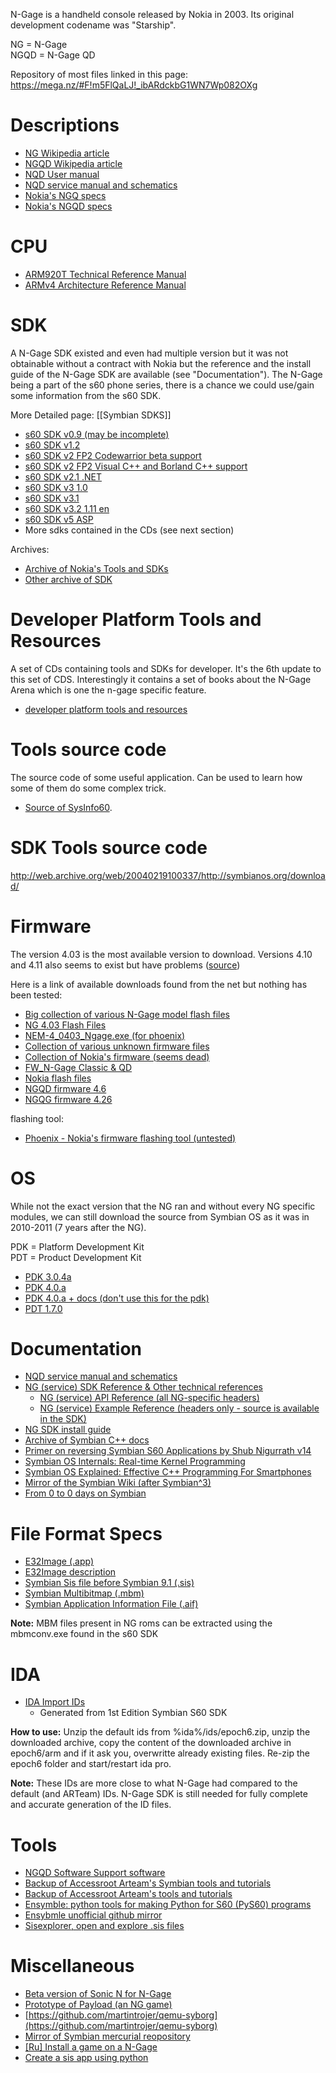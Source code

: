 N-Gage is a handheld console released by Nokia in 2003. Its original development codename was "Starship".

NG = N-Gage  
NGQD = N-Gage QD

Repository of most files linked in this page: https://mega.nz/#F!m5FlQaLJ!_ibARdckbG1WN7Wp082OXg

# Descriptions

* [NG Wikipedia article](https://en.wikipedia.org/wiki/N-Gage_(device))
* [NGQD Wikipedia article](https://en.wikipedia.org/wiki/N-Gage_QD)
* [NQD User manual](http://www.manualslib.com/manual/112327/Nokia-N-Gage-Qd.html?page=4#manual)
* [NQD service manual and schematics](http://www.cpkb.org/wiki/Nokia_N-Gage_QD_service_manual_and_schematics_download)
* [Nokia's NGQ specs](http://web.archive.org/web/20040604111114/http://www.n-gage.com/en-R1/gamedeck/ngage/techspex/)
* [Nokia's NGQD specs](http://web.archive.org/web/20080115210709/http://www.n-gage.com/en-R1/gamedeck/ngage_qd/techspex/)

# CPU

* [ARM920T Technical Reference Manual](http://infocenter.arm.com/help/index.jsp?topic=/com.arm.doc.ddi0151c/I71066.html) 
* [ARMv4 Architecture Reference Manual](https://www.altera.com/content/dam/altera-www/global/en_US/pdfs/literature/third-party/archives/ddi0100e_arm_arm.pdf)

# SDK

A N-Gage SDK existed and even had multiple version but it was not obtainable without a contract with Nokia but the reference and the install guide of the N-Gage SDK are available (see "Documentation"). The N-Gage being a part of the s60 phone series, there is a chance we could use/gain some information from the s60 SDK.

More Detailed page: [[Symbian SDKS]]

* [s60 SDK v0.9 (may be incomplete)](http://www.mediafire.com/download/18n6wo75k0svknt/_s60+0.9+sdk.zip)
* [s60 SDK v1.2](https://mega.nz/#!Tw4V3ILJ!hLaHP33Yt6X2W0wOrIRoHYmBwAtkYWfDIqk5H3Fj6xk)
* [s60 SDK v2 FP2 Codewarrior beta support](https://mega.co.nz/#!dRZC1QDQ!jkjYA5aMv8uPc3H7gR37XLbkD_Istm62skstwzIiPec)
* [s60 SDK v2 FP2 Visual C++ and Borland C++ support](http://www.mediafire.com/download/6ktbu177ehnfi8m/s60_2nd_fp2_sdk_msb.zip)
* [s60 SDK v2.1 .NET](http://www.mediafire.com/download/87ul661njioxzx7/S60_SDK_2_1_NET.zip)
* [s60 SDK v3 1.0](http://www.mediafire.com/download/kc94rnlrrs1wh90/S60_3rd_SDK_v1.0.zip)
* [s60 SDK v3.1](http://www.mediafire.com/download/9uc7fjb2ynmxlud/s60v3.1_SDK.zip)
* [s60 SDK v3.2 1.11 en](http://www.mediafire.com/download/ilem6w0xxjm515m/S60_SDK_3.2_v1.1.1_en.zip)
* [s60 SDK v5 ASP](http://www.mediafire.com/download/mbahmx9nyry45vj/S60_5th_SDK_ASP_v1.0.1.zip)
* More sdks contained in the CDs (see next section)

Archives:
* [Archive of Nokia's Tools and SDKs](https://www.mediafire.com/folder/79jhy594xb3uk/Symbian_Development)
* [Other archive of SDK](https://www.mediafire.com/?lyq486h09nhq5)

# Developer Platform Tools and Resources

A set of CDs containing tools and SDKs for developer. It's the 6th update to this set of CDS. Interestingly it contains a set of books about the N-Gage Arena which is one the n-gage specific feature.

* [developer platform tools and resources](https://mega.nz/#!PxhA3JzT!RC1bXMbIvFsO3qeee2F22f5cvJLywUsn1uN3sKAa0pc)

# Tools source code

The source code of some useful application. Can be used to learn how some of them do some complex trick.

* [Source of SysInfo60](https://mega.nz/#!bkVmSLyY!E1bc-79MoK89GggPRVWfgo6wXaiTEMacJXqhbBcaeTk).

# SDK Tools source code

http://web.archive.org/web/20040219100337/http://symbianos.org/download/

# Firmware

The version 4.03 is the most available version to download. Versions 4.10 and 4.11 also seems to exist but have problems ([source](http://my-symbian.com/forum/viewtopic.php?t=19466))

Here is a link of available downloads found from the net but nothing has been tested:

* [Big collection of various N-Gage model flash files](https://mega.nz/#!oRhnwZ4C!kfq_qnCVwigVT1Oao7RhE__b8-54vJyhOIbqePcWlHs)
* [NG 4.03 Flash Files](http://www.freeflashfile.com/nokia.php?opt=bm9raWEvRENUNC9OR0FHRS5ORU0tNA%3D%3D)
* [NEM-4_0403_Ngage.exe (for phoenix)](http://www.4shared.com/file/FGyn2kWL/NEM-4_0403_Ngage.html)
* [Collection of various unknown firmware files](http://fivedots.coe.psu.ac.th/~anucha/PCB/SF%20Bus%20V.7/%E2%BB%C3%E1%A1%C3%C1%E0%C5%D7%CD%A1%CB%D1%C7%E1%BF%C5%AA%20SFBUS%20V7/2.0/Flash/)
* [Collection of Nokia's firmware (seems dead)](http://forum.gsmhosting.com/vbb/6329670-post3.html)
* [FW_N-Gage Classic & QD](http://naufaladit.blogspot.ch/2011/02/point-blank.html)
* [Nokia flash files](http://mobiteh.org/flash/mobile/nokia)
* [NGQD firmware 4.6](http://www.freeflashfile.com/nokia/DCT4/NGAGEQD.RH-29/4.60/)
* [NGQG firmware 4.26](http://www.freeflashfile.com/nokia/DCT4/NGAGEQD.RH-47/4.26/)

flashing tool:
* [Phoenix - Nokia's firmware flashing tool (untested)](http://www.allmobiletools.net/2014/12/nokia-phoenix-service-software-201415.html)

# OS

While not the exact version that the NG ran and without every NG specific modules, we can still download the source from Symbian OS as it was in 2010-2011 (7 years after the NG).

PDK = Platform Development Kit  
PDT = Product Development Kit

* [PDK 3.0.4a](http://akawolf.org/)
* [PDK 4.0.a](http://akawolf.org/)
* [PDK 4.0.a + docs (don't use this for the pdk)](https://sourceforge.net/projects/symbiandump/)
* [PDT 1.7.0](http://akawolf.org/)

# Documentation

* [NQD service manual and schematics](http://www.cpkb.org/wiki/Nokia_N-Gage_QD_service_manual_and_schematics_download)
* [NG (service) SDK Reference & Other technical references](https://techwriter79.wikispaces.com/Nokia)
    - [NG (service) API Reference (all NG-specific headers)](https://techwriter79.wikispaces.com/file/view/Ngage_API_Reference.chm/555671371/Ngage_API_Reference.chm)
    - [NG (service) Example Reference (headers only - source is available in the SDK)](https://techwriter79.wikispaces.com/file/view/Ngage_Examples.chm/555671383/Ngage_Examples.chm)
* [NG SDK install guide](https://techwriter79.wikispaces.com/file/view/NGage_SDK_2.1_Installation_Guide.pdf)
* [Archive of Symbian C++ docs](http://web.archive.org/web/20141028092534/http://developer.nokia.com/community/wiki/Symbian_C%2B%2B)
* [Primer on reversing Symbian S60 Applications by Shub Nigurrath v14](https://mega.nz/#!pIYQxBLQ!dXoXBt2_kjmJ4RHmRDrSreZn9c1U3oTJ-WYbSDbKqu8)
* [Symbian OS Internals: Real-time Kernel Programming](http://citeseerx.ist.psu.edu/viewdoc/download?rep=rep1&type=pdf&doi=10.1.1.168.3691)
* [Symbian OS Explained: Effective C++ Programming For Smartphones](http://g-02.ebooks-it.org/e-books/wiley/Wiley.Symbian.OS.Explained.Jan.2005.ISBN.0470021306.pdf?l=Sj-Kh7qEEUDqkpLqhiMbFQ)
* [Mirror of the Symbian Wiki (after Symbian^3)](https://akawolf.org/wiki/index.php/Main_Page)
* [From 0 to 0 days on Symbian](https://www.sec-consult.com/fxdata/seccons/prod/downloads/sec_consult_vulnerability_lab_pwning_symbian_v105_public.pdf)

# File Format Specs

* [E32Image (.app)](https://web.archive.org/web/20091213034509/http://wiki.forum.nokia.com/index.php/E32Image) 
* [E32Image description](http://web.archive.org/web/20070616175615/http://www.antonypranata.com/articles/e32fileformat.html)
* [Symbian Sis file before Symbian 9.1 (.sis)](http://www.thoukydides.webspace.virginmedia.com/sis.html)
* [Symbian Multibitmap (.mbm)](http://fileformats.archiveteam.org/wiki/EPOC_MBM)
* [Symbian Application Information File (.aif)](http://fileformats.archiveteam.org/wiki/EPOC_AIF)

**Note:** MBM files present in NG roms can be extracted using the mbmconv.exe found in the s60 SDK

# IDA
* [IDA Import IDs](https://mega.co.nz/#!QcpngByK!xy-w5KKOhUKvfH49710lwEw0WY3pa-XEv0it0qgvQZI)
  - Generated from 1st Edition Symbian S60 SDK

**How to use:** Unzip the default ids from %ida%/ids/epoch6.zip, unzip the downloaded archive, copy the content of the downloaded archive in epoch6/arm and if it ask you, overwritte already existing files. Re-zip the epoch6 folder and start/restart ida pro.

**Note:** These IDs are more close to what N-Gage had compared to the default (and ARTeam) IDs. N-Gage SDK is still needed for fully complete and accurate generation of the ID files.

# Tools

* [NGQD Software Support software](http://www.mediafire.com/download/pxdrmfrdy7rvi5p/install.N-GAGE.QD.iso.7z)
* [Backup of Accessroot Arteam's Symbian tools and tutorials](https://mega.nz/#!j8gQVABI!MOWKcTM61x87IIau0QdFYLeVVjpamCuiyFafR3OFSmI)
* [Backup of Accessroot Arteam's tools and tutorials](https://mega.nz/#!v9ZAGLAQ!TTquoYgJCkWTDmOdxv0AU18x8sOpAKYMJ43-jNG0jbE)
* [Ensymble: python tools for making Python for S60 (PyS60) programs](https://code.google.com/archive/p/ensymble/)
* [Ensybmle unofficial github mirror](https://github.com/essaic/ensymble/)
* [Sisexplorer, open and explore .sis files](http://www.symbian-toys.com/sisxplorer.aspx)

# Miscellaneous

* [Beta version of Sonic N for N-Gage](http://www.mediafire.com/download/3qjmsy8mz1ajs23/Sonic_N_%28UE%29%28Beta%29%28IND%29.rar)
* [Prototype of Payload (an NG game)](http://www.mediafire.com/download/pgm5zcjjt5d13p7/Payload_%28Prototype%29.rar)
* [https://github.com/martintrojer/qemu-syborg](https://github.com/martintrojer/qemu-syborg)
* [Mirror of Symbian mercurial reopository](http://akawolf.org/oss/)
* [[Ru] Install a game on a N-Gage](http://rutracker.org/forum/viewtopic.php?t=329313)
* [Create a sis app using python](http://www.mobilenin.com/pys60/info_standalone_application.htm)